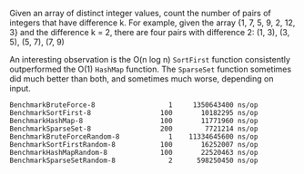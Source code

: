Given an array of distinct integer values, count the number of pairs of integers that have difference k. For example, given the array {1, 7, 5, 9, 2, 12, 3} and the difference k = 2, there are four pairs with difference 2: (1, 3), (3, 5), (5, 7), (7, 9)

An interesting observation is the O(n log n) `SortFirst` function consistently outperformed the O(1) `HashMap` function. The `SparseSet` function sometimes did much better than both, and sometimes much worse, depending on input.

```
BenchmarkBruteForce-8         	       1     1350643400 ns/op
BenchmarkSortFirst-8          	     100       10182295 ns/op
BenchmarkHashMap-8            	     100       11771960 ns/op
BenchmarkSparseSet-8          	     200        7721214 ns/op
BenchmarkBruteForceRandom-8   	       1    11334645600 ns/op
BenchmarkSortFirstRandom-8    	     100       16252007 ns/op
BenchmarkHashMapRandom-8      	     100       22520463 ns/op
BenchmarkSparseSetRandom-8    	       2      598250450 ns/op
```
